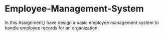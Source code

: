 # Employee-Management-System

 In this Assignment,I have design a basic employee management system to handle employee records for an organization.
